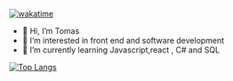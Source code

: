 [![wakatime](https://wakatime.com/badge/user/6364f3b1-c4f5-4465-871d-68341aa4998a.svg)](https://wakatime.com/@6364f3b1-c4f5-4465-871d-68341aa4998a)


- 👋 Hi, I’m Tomas 
- 👀 I’m interested in front end and software development
- 🌱 I’m currently learning Javascript,react , C# and SQL


[![Top Langs](https://github-readme-stats.vercel.app/api/top-langs/?username=tomask98&layout=compact)](https://github.com/anuraghazra/github-readme-stats) </br>

<!---
tomask98/tomask98 is a ✨ special ✨ repository because its `README.md` (this file) appears on your GitHub profile.
You can click the Preview link to take a look at your changes.
--->
